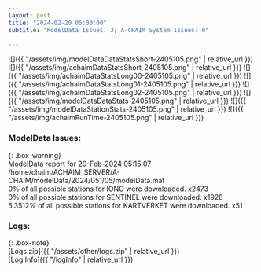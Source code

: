 ```yaml
---
layout: post
title: "2024-02-20 05:00:00"
subtitle: "ModelData Issues: 3; A-CHAIM System Issues: 0"

---
```


![]({{ "/assets/img/modelDataDataStatsShort-2405105.png" | relative_url }})
![]({{ "/assets/img/achaimDataStatsShort-2405105.png" | relative_url }})
![]({{ "/assets/img/achaimDataStatsLong00-2405105.png" | relative_url }})
![]({{ "/assets/img/achaimDataStatsLong01-2405105.png" | relative_url }})
![]({{ "/assets/img/achaimDataStatsLong02-2405105.png" | relative_url }})
![]({{ "/assets/img/modelDataDataStats-2405105.png" | relative_url }})
![]({{ "/assets/img/modelDataStationStats-2405105.png" | relative_url }})
![]({{ "/assets/img/achaimRunTime-2405105.png" | relative_url }})


### ModelData Issues:  
  
{: .box-warning}  
 ModelData report for 20-Feb-2024 05:15:07   
 /home/chaim/ACHAIM_SERVER/A-CHAIM/modelData/2024/051/05/modelData.mat   
 0% of all possible stations for IONO were downloaded. x2473   
 0% of all possible stations for SENTINEL were downloaded. x1928   
 5.3512% of all possible stations for KARTVERKET were downloaded. x51   
  


### Logs:  
  
{: .box-note}  
[Logs.zip]({{ "/assets/other/logs.zip" | relative_url }})  
[Log Info]({{ "/logInfo" | relative_url }})  
